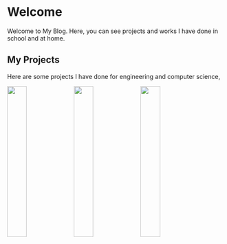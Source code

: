 # Welcome

   Welcome to My Blog. Here, you can see projects and works I have done in school and at home.

## My Projects
   Here are some projects I have done for engineering and computer science, 


<img src="http://thyrsi.com/t6/616/1543198818x1822612407.jpg" width="30%" height="30%">      <img src="http://thyrsi.com/t6/616/1543199134x1822612407.jpg" width="30%" height="30%">      <img src="http://thyrsi.com/t6/616/1543199152x1822612407.jpg" width="30%" height="30%">


